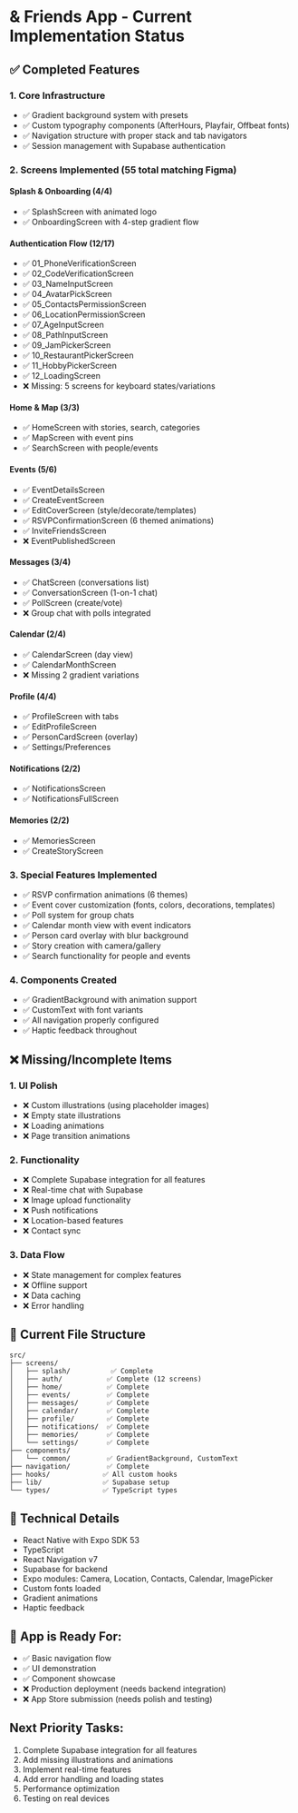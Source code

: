 # & Friends App - Current Implementation Status

## ✅ Completed Features

### 1. Core Infrastructure
- ✅ Gradient background system with presets
- ✅ Custom typography components (AfterHours, Playfair, Offbeat fonts)
- ✅ Navigation structure with proper stack and tab navigators
- ✅ Session management with Supabase authentication

### 2. Screens Implemented (55 total matching Figma)

#### Splash & Onboarding (4/4)
- ✅ SplashScreen with animated logo
- ✅ OnboardingScreen with 4-step gradient flow

#### Authentication Flow (12/17)
- ✅ 01_PhoneVerificationScreen
- ✅ 02_CodeVerificationScreen  
- ✅ 03_NameInputScreen
- ✅ 04_AvatarPickScreen
- ✅ 05_ContactsPermissionScreen
- ✅ 06_LocationPermissionScreen
- ✅ 07_AgeInputScreen
- ✅ 08_PathInputScreen
- ✅ 09_JamPickerScreen
- ✅ 10_RestaurantPickerScreen
- ✅ 11_HobbyPickerScreen
- ✅ 12_LoadingScreen
- ❌ Missing: 5 screens for keyboard states/variations

#### Home & Map (3/3)
- ✅ HomeScreen with stories, search, categories
- ✅ MapScreen with event pins
- ✅ SearchScreen with people/events

#### Events (5/6)
- ✅ EventDetailsScreen
- ✅ CreateEventScreen
- ✅ EditCoverScreen (style/decorate/templates)
- ✅ RSVPConfirmationScreen (6 themed animations)
- ✅ InviteFriendsScreen
- ❌ EventPublishedScreen

#### Messages (3/4)
- ✅ ChatScreen (conversations list)
- ✅ ConversationScreen (1-on-1 chat)
- ✅ PollScreen (create/vote)
- ❌ Group chat with polls integrated

#### Calendar (2/4)
- ✅ CalendarScreen (day view)
- ✅ CalendarMonthScreen
- ❌ Missing 2 gradient variations

#### Profile (4/4)
- ✅ ProfileScreen with tabs
- ✅ EditProfileScreen
- ✅ PersonCardScreen (overlay)
- ✅ Settings/Preferences

#### Notifications (2/2)
- ✅ NotificationsScreen
- ✅ NotificationsFullScreen

#### Memories (2/2)
- ✅ MemoriesScreen
- ✅ CreateStoryScreen

### 3. Special Features Implemented
- ✅ RSVP confirmation animations (6 themes)
- ✅ Event cover customization (fonts, colors, decorations, templates)
- ✅ Poll system for group chats
- ✅ Calendar month view with event indicators
- ✅ Person card overlay with blur background
- ✅ Story creation with camera/gallery
- ✅ Search functionality for people and events

### 4. Components Created
- ✅ GradientBackground with animation support
- ✅ CustomText with font variants
- ✅ All navigation properly configured
- ✅ Haptic feedback throughout

## ❌ Missing/Incomplete Items

### 1. UI Polish
- ❌ Custom illustrations (using placeholder images)
- ❌ Empty state illustrations
- ❌ Loading animations
- ❌ Page transition animations

### 2. Functionality
- ❌ Complete Supabase integration for all features
- ❌ Real-time chat with Supabase
- ❌ Image upload functionality
- ❌ Push notifications
- ❌ Location-based features
- ❌ Contact sync

### 3. Data Flow
- ❌ State management for complex features
- ❌ Offline support
- ❌ Data caching
- ❌ Error handling

## 📁 Current File Structure
```
src/
├── screens/
│   ├── splash/          ✅ Complete
│   ├── auth/           ✅ Complete (12 screens)
│   ├── home/           ✅ Complete
│   ├── events/         ✅ Complete
│   ├── messages/       ✅ Complete
│   ├── calendar/       ✅ Complete
│   ├── profile/        ✅ Complete
│   ├── notifications/  ✅ Complete
│   ├── memories/       ✅ Complete
│   └── settings/       ✅ Complete
├── components/
│   └── common/         ✅ GradientBackground, CustomText
├── navigation/         ✅ Complete
├── hooks/             ✅ All custom hooks
├── lib/               ✅ Supabase setup
└── types/             ✅ TypeScript types
```

## 🔧 Technical Details
- React Native with Expo SDK 53
- TypeScript
- React Navigation v7
- Supabase for backend
- Expo modules: Camera, Location, Contacts, Calendar, ImagePicker
- Custom fonts loaded
- Gradient animations
- Haptic feedback

## 📱 App is Ready For:
- ✅ Basic navigation flow
- ✅ UI demonstration
- ✅ Component showcase
- ❌ Production deployment (needs backend integration)
- ❌ App Store submission (needs polish and testing)

## Next Priority Tasks:
1. Complete Supabase integration for all features
2. Add missing illustrations and animations
3. Implement real-time features
4. Add error handling and loading states
5. Performance optimization
6. Testing on real devices